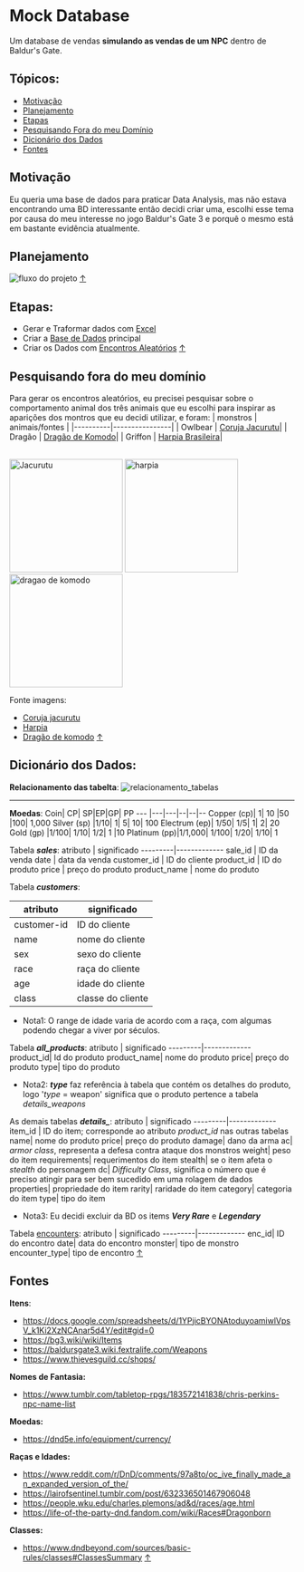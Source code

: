 # Mock Database

Um database de vendas **simulando as vendas de um NPC** dentro de Baldur's Gate. 

## Tópicos:
* [Motivação](#motivação)
* [Planejamento](#planejamento)
* [Etapas](#etapas)
* [Pesquisando Fora do meu Domínio](#pesquisando-fora-do-meu-domínio)
* [Dicionário dos Dados](#dicionário-dos-dados)
* [Fontes](#fontes)


## Motivação
Eu queria uma base de dados para praticar Data Analysis, mas não estava encontrando uma BD interessante então decidi criar uma, escolhi esse tema por causa do meu interesse no jogo Baldur's Gate 3 e porquê o mesmo está em bastante evidência atualmente.
## Planejamento
![fluxo do projeto](https://github.com/PatrickLeal/projeto_baldursgate_vendor_sales/assets/64172146/04e8c08f-eafa-4e0d-b1b6-1383114b1f23)
[↑](#tópicos)

## Etapas:
* Gerar e Traformar dados com [Excel](https://github.com/PatrickLeal/projeto_baldursgate_vendor_sales/blob/main/usando_excel.md)
* Criar a [Base de Dados](https://github.com/PatrickLeal/projeto_baldursgate_vendor_sales/blob/main/database_creation.ipynb) principal
* Criar os Dados com [Encontros Aleatórios](https://github.com/PatrickLeal/projeto_baldursgate_vendor_sales/blob/main/encounters_dataset_creation.ipynb)
[↑](#tópicos)
 
## Pesquisando fora do meu domínio
Para gerar os encontros aleatórios, eu precisei pesquisar sobre o comportamento animal dos três animais que eu escolhi para inspirar as aparições dos montros que eu decidi utilizar, e foram: 
| monstros | animais/fontes |
|----------|----------------|
| Owlbear  | [Coruja Jacurutu](https://www.wikiaves.com.br/wiki/jacurutu)|
| Dragão   | [Dragão de Komodo](https://pt.wikipedia.org/wiki/Drag%C3%A3o-de-komodo#:~:text=Apesar%20dos%20drag%C3%B5es%2Dde%2Dkomodo,incluindo%20invertebrados%2C%20aves%20e%20mam%C3%ADferos.&text=A%20%C3%A9poca%20de%20reprodu%C3%A7%C3%A3o%20come%C3%A7a,ovos%20s%C3%A3o%20postos%20em%20setembro.)|
| Griffon  | [Harpia Brasileira](https://pt.wikipedia.org/wiki/Gavi%C3%A3o-real)|

<div style="display: inline_block" align="left"><br>
 <img width="200" height="200" src="https://github.com/PatrickLeal/projeto_baldursgate_vendor_sales/assets/64172146/d3b964fb-cf1e-4b08-a93f-99c32a1ceb97" alt="Jacurutu"/>
 <img width="200" height="200" src="https://github.com/PatrickLeal/projeto_baldursgate_vendor_sales/assets/64172146/fc58faa8-d1e8-42c6-bf7d-ac1653cb73d0" alt="harpia"/>
 <img width="200" height="200" src="https://github.com/PatrickLeal/projeto_baldursgate_vendor_sales/assets/64172146/564147cc-705a-4bf2-a27a-4b920b1e6d67" alt="dragao de komodo"/>
</div>

Fonte imagens:
* [Coruja jacurutu](https://pt.wikipedia.org/wiki/Ficheiro:Talons,_Great_Horned_Owl.jpg)
* [Harpia](https://pt.wikipedia.org/wiki/Ficheiro:Harpia_harpyja_001_800.jpg)
* [Dragão de komodo](https://pt.wikipedia.org/wiki/Ficheiro:Varanus_komodoensis6.jpg)
[↑](#tópicos)

## Dicionário dos Dados:

**Relacionamento das tabelta**:
![relacionamento_tabelas](https://github.com/PatrickLeal/projeto_baldursgate_vendor_sales/assets/64172146/7c11e79f-aad8-4cad-bcd9-7b77dbe81fb2)
***

**Moedas**:
Coin|	CP|	SP|EP|GP|	PP
--- |---|---|--|--|--
Copper (cp)|	1|	10	|50	|100|	1,000
Silver (sp)	|1/10|	1|	5|	10|	100
Electrum (ep)|	1/50|	1/5|	1|	2|	20
Gold (gp)	|1/100|	1/10|	1/2|	1	|10
Platinum (pp)|1/1,000|	1/100|	1/20|	1/10|	1

Tabela ***sales***:
atributo | significado 
---------|-------------
sale_id  | ID da venda 
date     | data da venda 
customer_id | ID do cliente 
product_id | ID do produto 
price    | preço do produto 
product_name | nome do produto 

Tabela ***customers***:

atributo | significado 
---------|-------------
customer-id| ID do cliente
name| nome do cliente
sex| sexo do cliente
race| raça do cliente
age| idade do cliente
class| classe do cliente
* Nota1: O range de idade varia de acordo com a raça, com algumas podendo chegar a viver por séculos.

Tabela ***all_products***:
atributo | significado 
---------|-------------
product_id| Id do produto
product_name| nome do produto
price| preço do produto
type| tipo do produto
* Nota2: ***type*** faz referência à tabela que contém os detalhes do produto, logo '*type* = weapon' significa que o produto pertence a tabela *details_weapons*

As demais tabelas ***details_***:
atributo | significado 
---------|-------------
item_id | ID do item; corresponde ao atributo *product_id* nas outras tabelas
name| nome do produto
price| preço do produto
damage| dano da arma
ac| *armor class*, representa a defesa contra ataque dos monstros
weight| peso do item
requirements| requerimentos do item
stealth| se o item afeta o *stealth* do personagem
dc| *Difficulty Class*, significa o número que é preciso atingir para ser bem sucedido em uma rolagem de dados
properties| propriedade do item
rarity| raridade do item
category| categoria do item
type| tipo do item

* Nota3: Eu decidi excluir da BD os items ***Very Rare*** e ***Legendary***

Tabela [encounters](https://github.com/PatrickLeal/projeto_baldursgate_vendor_sales/blob/main/data/encounters.csv):
atributo | significado 
---------|-------------
enc_id| ID do encontro
date| data do encontro
monster| tipo de monstro 
encounter_type| tipo de encontro
[↑](#tópicos)

## **Fontes**
**Itens**:
* https://docs.google.com/spreadsheets/d/1YPjicBYONAtoduyoamiwlVpsV_k1Ki2XzNCAnar5d4Y/edit#gid=0
* https://bg3.wiki/wiki/Items
* https://baldursgate3.wiki.fextralife.com/Weapons
* https://www.thievesguild.cc/shops/
  
**Nomes de Fantasia:**
* https://www.tumblr.com/tabletop-rpgs/183572141838/chris-perkins-npc-name-list

**Moedas:**
* https://dnd5e.info/equipment/currency/

**Raças e Idades:** 
* https://www.reddit.com/r/DnD/comments/97a8to/oc_ive_finally_made_an_expanded_version_of_the/
* https://lairofsentinel.tumblr.com/post/632336501467906048
* https://people.wku.edu/charles.plemons/ad&d/races/age.html
* https://life-of-the-party-dnd.fandom.com/wiki/Races#Dragonborn

**Classes:**
* https://www.dndbeyond.com/sources/basic-rules/classes#ClassesSummary
[↑](#tópicos)
